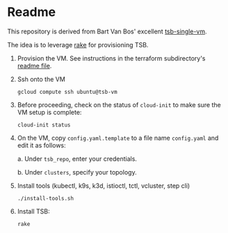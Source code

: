 # Readme

This repository is derived from Bart Van Bos' excellent [tsb-single-vm](https://github.com/tetratecx/tsb-single-vm).

The idea is to leverage [rake](https://ruby.github.io/rake/) for provisioning TSB.

1. Provision the VM.  See instructions in the terraform subdirectory's [readme file](terraform/readme.md).

1. Ssh onto the VM

    ```shell
    gcloud compute ssh ubuntu@tsb-vm
    ```

1. Before proceeding, check on the status of `cloud-init` to make sure the VM setup is complete:

     ```shell
     cloud-init status
     ```

1. On the VM, copy `config.yaml.template` to a file name `config.yaml` and edit it as follows:

    a. Under `tsb_repo`, enter your credentials.

    b. Under `clusters`, specify your topology.

1. Install tools (kubectl, k9s, k3d, istioctl, tctl, vcluster, step cli)

    ```shell
    ./install-tools.sh
    ```

1. Install TSB:

    ```shell
    rake
    ```
